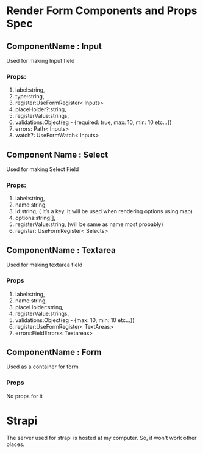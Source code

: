 # Render Form Components and Props Spec
## ComponentName : Input
Used for making Input field
### Props: 
1. label:string,
2. type:string,
3. register:UseFormRegister< Inputs>
4. placeHolder?:string,
5. registerValue:strings,
6. validations:Object(eg - {required: true, max: 10, min: 10 etc…})
7. errors: Path< Inputs>
8. watch?: UseFormWatch< Inputs>
## Component Name : Select
Used for making Select Field
### Props:
1. label:string,
2. name:string,
3. id:string, ( It’s a key. It will be used when rendering options using map)
4. options:string[],
5. registerValue:string, (will be same as name most probably)
6. register: UseFormRegister< Selects>
## ComponentName : Textarea
Used for making textarea field
### Props 
1. label:string,
2. name:string,
3. placeHolder:string,
4. registerValue:strings,
5. validations:Object(eg - {max: 10, min: 10 etc…})
6. register:UseFormRegister< TextAreas>
6. errors:FieldErrors< Textareas>

## ComponentName : Form
Used as a container for form
### Props
No props for it

# Strapi
The server used for strapi is hosted at my computer. So, it won't work other places.